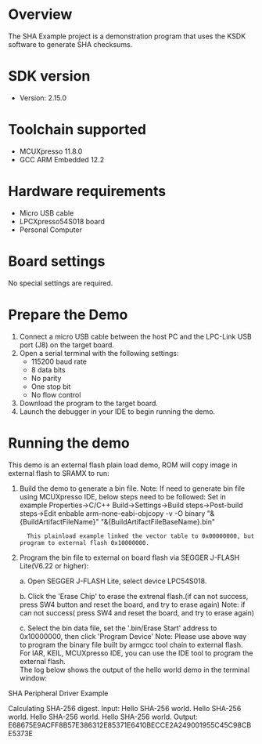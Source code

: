 Overview
========

The SHA Example project is a demonstration program that uses the KSDK software to generate SHA checksums.


SDK version
===========
- Version: 2.15.0

Toolchain supported
===================
- MCUXpresso  11.8.0
- GCC ARM Embedded  12.2

Hardware requirements
=====================
- Micro USB cable
- LPCXpresso54S018 board
- Personal Computer

Board settings
==============
No special settings are required.

Prepare the Demo
================
1.  Connect a micro USB cable between the host PC and the LPC-Link USB port (J8) on the target board.
2.  Open a serial terminal with the following settings:
    - 115200 baud rate
    - 8 data bits
    - No parity
    - One stop bit
    - No flow control
3.  Download the program to the target board.
4.  Launch the debugger in your IDE to begin running the demo.

Running the demo
================
This demo is an external flash plain load demo, ROM will copy image in external flash to SRAMX to run:
1. Build the demo to generate a bin file.
   Note: If need to generate bin file using MCUXpresso IDE, below steps need to be followed:
         Set in example Properties->C/C++ Build->Settings->Build steps->Post-build steps->Edit
         enbable arm-none-eabi-objcopy -v -O binary "&{BuildArtifactFileName}" "&{BuildArtifactFileBaseName}.bin" 
         
         This plainload example linked the vector table to 0x00000000, but program to external flash 0x10000000.

2. Program the bin file to external on board flash via SEGGER J-FLASH Lite(V6.22 or higher):

   a. Open SEGGER J-FLASH Lite, select device LPC54S018.

   b. Click the 'Erase Chip' to erase the extrenal flash.(if can not success, press SW4 button and reset the board, and try to erase again)
      Note: if can not success( press SW4 and reset the board, and try to erase again)

   c. Select the bin data file, set the '.bin/Erase Start' address to 0x10000000, then click 'Program Device'
Note: Please use above way to program the binary file built by armgcc tool chain to external flash. 
      For IAR, KEIL, MCUXpresso IDE, you can use the IDE tool to program the external flash.  
The log below shows the output of the hello world demo in the terminal window:

SHA Peripheral Driver Example

Calculating SHA-256 digest.
Input: Hello SHA-256 world. Hello SHA-256 world. Hello SHA-256 world. Hello SHA-256 world.
Output: E68675E9ACFF8B57E386312E85371E6410BECCE2A249001955C45C98CBE5373E
